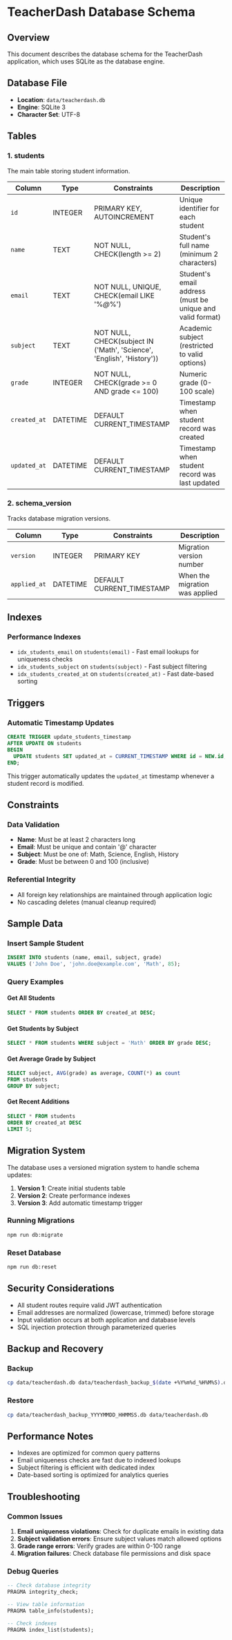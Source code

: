 # TeacherDash Database Schema

## Overview
This document describes the database schema for the TeacherDash application, which uses SQLite as the database engine.

## Database File
- **Location**: `data/teacherdash.db`
- **Engine**: SQLite 3
- **Character Set**: UTF-8

## Tables

### 1. students
The main table storing student information.

| Column | Type | Constraints | Description |
|--------|------|-------------|-------------|
| `id` | INTEGER | PRIMARY KEY, AUTOINCREMENT | Unique identifier for each student |
| `name` | TEXT | NOT NULL, CHECK(length >= 2) | Student's full name (minimum 2 characters) |
| `email` | TEXT | NOT NULL, UNIQUE, CHECK(email LIKE '%_@_%') | Student's email address (must be unique and valid format) |
| `subject` | TEXT | NOT NULL, CHECK(subject IN ('Math', 'Science', 'English', 'History')) | Academic subject (restricted to valid options) |
| `grade` | INTEGER | NOT NULL, CHECK(grade >= 0 AND grade <= 100) | Numeric grade (0-100 scale) |
| `created_at` | DATETIME | DEFAULT CURRENT_TIMESTAMP | Timestamp when student record was created |
| `updated_at` | DATETIME | DEFAULT CURRENT_TIMESTAMP | Timestamp when student record was last updated |

### 2. schema_version
Tracks database migration versions.

| Column | Type | Constraints | Description |
|--------|------|-------------|-------------|
| `version` | INTEGER | PRIMARY KEY | Migration version number |
| `applied_at` | DATETIME | DEFAULT CURRENT_TIMESTAMP | When the migration was applied |

## Indexes

### Performance Indexes
- `idx_students_email` on `students(email)` - Fast email lookups for uniqueness checks
- `idx_students_subject` on `students(subject)` - Fast subject filtering
- `idx_students_created_at` on `students(created_at)` - Fast date-based sorting

## Triggers

### Automatic Timestamp Updates
```sql
CREATE TRIGGER update_students_timestamp 
AFTER UPDATE ON students
BEGIN
  UPDATE students SET updated_at = CURRENT_TIMESTAMP WHERE id = NEW.id;
END;
```

This trigger automatically updates the `updated_at` timestamp whenever a student record is modified.

## Constraints

### Data Validation
- **Name**: Must be at least 2 characters long
- **Email**: Must be unique and contain '@' character
- **Subject**: Must be one of: Math, Science, English, History
- **Grade**: Must be between 0 and 100 (inclusive)

### Referential Integrity
- All foreign key relationships are maintained through application logic
- No cascading deletes (manual cleanup required)

## Sample Data

### Insert Sample Student
```sql
INSERT INTO students (name, email, subject, grade) 
VALUES ('John Doe', 'john.doe@example.com', 'Math', 85);
```

### Query Examples

#### Get All Students
```sql
SELECT * FROM students ORDER BY created_at DESC;
```

#### Get Students by Subject
```sql
SELECT * FROM students WHERE subject = 'Math' ORDER BY grade DESC;
```

#### Get Average Grade by Subject
```sql
SELECT subject, AVG(grade) as average, COUNT(*) as count 
FROM students 
GROUP BY subject;
```

#### Get Recent Additions
```sql
SELECT * FROM students 
ORDER BY created_at DESC 
LIMIT 5;
```

## Migration System

The database uses a versioned migration system to handle schema updates:

1. **Version 1**: Create initial students table
2. **Version 2**: Create performance indexes
3. **Version 3**: Add automatic timestamp trigger

### Running Migrations
```bash
npm run db:migrate
```

### Reset Database
```bash
npm run db:reset
```

## Security Considerations

- All student routes require valid JWT authentication
- Email addresses are normalized (lowercase, trimmed) before storage
- Input validation occurs at both application and database levels
- SQL injection protection through parameterized queries

## Backup and Recovery

### Backup
```bash
cp data/teacherdash.db data/teacherdash_backup_$(date +%Y%m%d_%H%M%S).db
```

### Restore
```bash
cp data/teacherdash_backup_YYYYMMDD_HHMMSS.db data/teacherdash.db
```

## Performance Notes

- Indexes are optimized for common query patterns
- Email uniqueness checks are fast due to indexed lookups
- Subject filtering is efficient with dedicated index
- Date-based sorting is optimized for analytics queries

## Troubleshooting

### Common Issues
1. **Email uniqueness violations**: Check for duplicate emails in existing data
2. **Subject validation errors**: Ensure subject values match allowed options
3. **Grade range errors**: Verify grades are within 0-100 range
4. **Migration failures**: Check database file permissions and disk space

### Debug Queries
```sql
-- Check database integrity
PRAGMA integrity_check;

-- View table information
PRAGMA table_info(students);

-- Check indexes
PRAGMA index_list(students);
```
